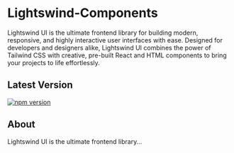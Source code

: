 # Lightswind-Components
Lightswind UI is the ultimate frontend library for building modern, responsive, and highly interactive user interfaces with ease. Designed for developers and designers alike, Lightswind UI combines the power of Tailwind CSS with creative, pre-built React and HTML components to bring your projects to life effortlessly.

## Latest Version

[![npm version](https://img.shields.io/npm/v/@lightswind)](https://www.npmjs.com/package/@lightswind)

## About
Lightswind UI is the ultimate frontend library...
